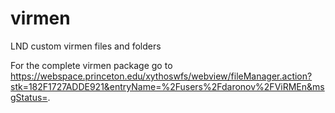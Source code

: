 # virmen

LND custom virmen files and folders

For the complete virmen package go to https://webspace.princeton.edu/xythoswfs/webview/fileManager.action?stk=182F1727ADDE921&entryName=%2Fusers%2Fdaronov%2FViRMEn&msgStatus=.
